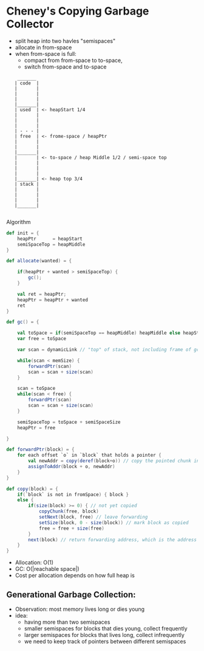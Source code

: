 # Cheney's Copying Garbage Collector 

- split heap into two havles "semispaces" 
- allocate in from-space 
- when from-space is full:
    - compact from from-space to to-space, 
    - switch from-space and to-space 
    
```
    _______
   | code  |
   |       |
   |       |
   |       |
   |_______|
   | used  | <- heapStart 1/4
   |       |
   |       |
   |       |
   | - - - |
   | free  | <- frome-space / heapPtr 
   |       |
   |       |
   |_______|
   |       | <- to-space / heap Middle 1/2 / semi-space top
   |       |
   |       |
   |       |
   |_______| <- heap top 3/4
   | stack | 
   |       |
   |       |
   |       |
   |_______|


```

Algorithm 

``` Scala
def init = {
    heapPtr      = heapStart
    semiSpaceTop = heapMiddle 
}

def allocate(wanted) = {

    if(heapPtr + wanted > semiSpaceTop) {
        gc();
    }

    val ret = heapPtr;
    heapPtr = heapPtr + wanted 
    ret 
}

def gc() = {

    val toSpace = if(semiSpaceTop == heapMiddle) heapMiddle else heapStart
    var free = toSpace

    var scan = dynamicLink // "top" of stack, not including frame of gc 

    while(scan < memSize) {
        forwardPtr(scan)
        scan = scan + size(scan)
    }

    scan = toSpace
    while(scan < free) {
        forwardPtr(scan)
        scan = scan + size(scan)
    }

    semiSpaceTop = toSpace + semiSpaceSize
    heapPtr = free

}

def forwardPtr(block) = {
    for each offset `o` in `block` that holds a pointer {
        val newAddr = copy(deref(block+o)) // copy the pointed chunk into toSpace and return the new address in toSpace 
        assignToAddr(block + o, newAddr)
    }
}

def copy(block) = {
    if(`block` is not in fromSpace) { block }
    else {
        if(size(block) >= 0) { // not yet copied 
            copyChunk(free, block)
            setNext(block, free) // leave forwarding 
            setSize(block, 0 - size(block)) // mark block as copied 
            free = free + size(free)
        }
        next(block) // return forwarding address, which is the address of block on the toSpace 
    }
}

```


- Allocation: O(1)
- GC: O(|reachable space|)
- Cost per allocation depends on how full heap is 

## Generational Garbage Collection: 
- Observation: most memory lives long or dies young 
- idea:
    - having more than two semispaces 
    - smaller semispaces for blocks that dies young, collect frequently 
    - larger semispaces for blocks that lives long, collect infrequently 
    - we need to keep track of pointers between different semispaces
